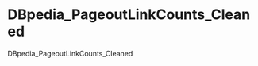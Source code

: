 DBpedia_PageoutLinkCounts_Cleaned
=================================

DBpedia_PageoutLinkCounts_Cleaned

